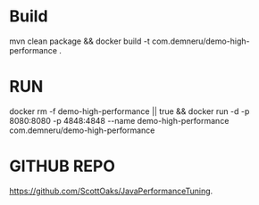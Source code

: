 # Build
mvn clean package && docker build -t com.demneru/demo-high-performance .

# RUN

docker rm -f demo-high-performance || true && docker run -d -p 8080:8080 -p 4848:4848 --name demo-high-performance com.demneru/demo-high-performance 

# GITHUB REPO
https://github.com/ScottOaks/JavaPerformanceTuning.